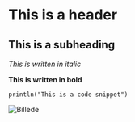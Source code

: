 # This is a header

## This is a subheading

*This is written in italic*

**This is written in bold**

`println("This is a code snippet")`

![Billede](https://upload.wikimedia.org/wikipedia/commons/thumb/4/4b/Italy_-_Pisa_-_Leaning_Tower.jpg/1200px-Italy_-_Pisa_-_Leaning_Tower.jpg)


